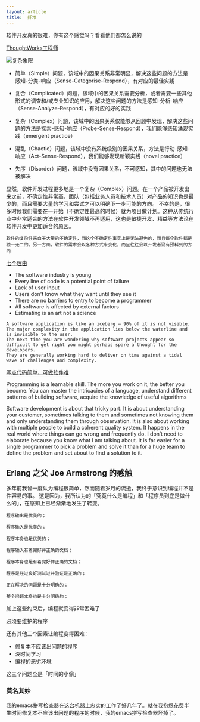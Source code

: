 ```yaml
---
layout: article
title:  好难
---
```

软件开发真的很难，你有这个感觉吗？看看他们都怎么说的

[ThoughtWorks工程师](http://icodeit.org/2017/01/why-software-is-complex/)

![复杂象限](http://icodeit.org/images/2017/01/cynefin-resized.png)

- 简单（Simple）问题，该域中的因果关系非常明显，解决这些问题的方法是 感知-分类-响应（Sense-Categorise-Respond），有对应的最佳实践

- 复合（Complicated）问题，该域中的因果关系需要分析，或者需要一些其他形式的调查和/或专业知识的应用，解决这些问题的方法是感知-分析-响应（Sense-Analyze-Respond），有对应的好的实践

- 复杂（Complex）问题，该域中的因果关系仅能够从回顾中发现，解决这些问题的方法是探索-感知-响应（Probe-Sense-Respond），我们能够感知涌现实践（emergent practice）

- 混乱（Chaotic）问题，该域中没有系统级别的因果关系，方法是行动-感知-响应（Act-Sense-Respond），我们能够发现新颖实践（novel practice）

- 失序（Disorder）问题，该域中没有因果关系，不可感知，其中的问题也无法被解决

显然，软件开发过程更多地是一个复杂（Complex）问题。在一个产品被开发出来之前，不确定性非常高，团队（包括业务人员和技术人员）对产品的知识也是最少的，而且需要大量的学习和尝试才可以明确下一步可能的方向。
不幸的是，很多时候我们需要在一开始（不确定性最高的时候）就为项目做计划。这种从传统行业中非常适合的方法在软件开发领域不再适用，这也是敏捷开发、精益等方法论在软件开发中更加适合的原因。

```
软件的复杂性来自于大量的不确定性，而这个不确定性事实上是无法避免的，而且每个软件都是独一无二的。另一方面，软件的需求会以各种方式来变化，而且往往会以开发者没有预料到的方向
```

[七个理由](https://www.finextra.com/blogs/fullblog.aspx?blogid=6836)

- The software industry is young
- Every line of code is a potential point of failure
- Lack of user input
- Users don't know what they want until they see it
- There are no barriers to entry to become a programmer
- All software is affected by external factors
- Estimating is an art not a science

```
A software application is like an iceberg – 90% of it is not visible. 
The major complexity in the application lies below the waterline and is invisible to the user. 
The next time you are wondering why software projects appear so difficult to get right you might perhaps spare a thought for the developers. 
They are generally working hard to deliver on time against a tidal wave of challenges and complexity.
```

[写点代码简单，可做软件难](http://www.thoughtclusters.com/2011/01/programming-is-easy-software-development-is-hard/)

Programming is a learnable skill. The more you work on it, the better you become. You can master the intricacies of a language, 
understand different patterns of building software, acquire the knowledge of useful algorithms

Software development is about that tricky part. It is about understanding your customer, sometimes talking to them and sometimes not knowing them and only understanding them through observation. 
It is also about working with multiple people to build a coherent quality system. It happens in the real world where things can go wrong and frequently do. 
I don’t need to elaborate because you know what I am talking about. 
It is far easier for a single programmer to pick a problem and solve it than for a huge team to define the problem and set about to find a solution to it.


## Erlang 之父 Joe Armstrong 的感触

多年前我曾一度认为编程很简单，然而随着岁月的流逝，我终于意识到编程并不是件容易的事。
这是因为，我所认为的「究竟什么是编程」和「程序员到底是做什么的」，在感知上已经渐渐地发生了转变。

```
程序输出是优美的；

程序输入是优美的；

程序本身也是优美的；

程序输入有着完好并正确的文档；

程序本身也是有着完好并正确的文档；

程序是经过良好测试过并验证是正确的；

正在解决的问题是十分明确的；

整个问题本身也是十分明确的；

```
加上这些约束后，编程就变得非常困难了

必须要维护的程序

还有其他三个因素让编程变得困难：

- 修复本不应该出问题的程序
- 没时间学习
- 编程的恶劣环境

这三个问题全是「时间的小偷」


### 莫名其妙

我的emacs拼写检查器在这台机器上忠实的工作了好几年了。就在我抱怨花费半生时间修复本不应该出问题的程序的时候，我的emacs拼写检查器坏掉了。